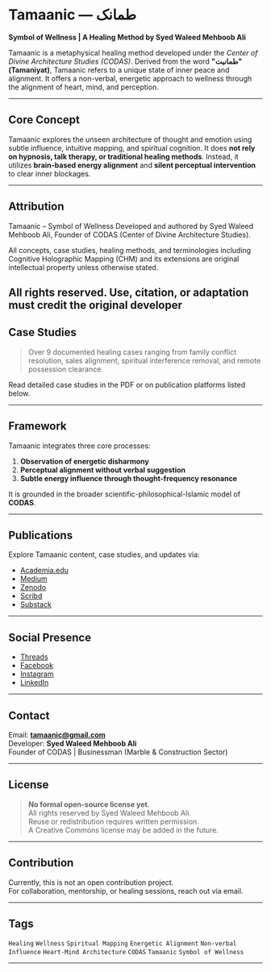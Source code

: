 <!-- Meta Tags for Tamaanic – Symbol of Wellness -->

<!-- General -->
<meta name="title" content="Tamaanic – Symbol of Wellness">
<meta name="description" content="Tamaanic is a brain-based, non-verbal healing method developed by Syed Waleed Mehboob Ali, aligning heart and mind through energetic and cognitive influence.">

<!-- Author -->
<meta name="author" content="Syed Waleed Mehboob Ali">

<!-- Keywords -->
<meta name="keywords" content="Tamaanic, Syed Waleed Mehboob Ali, Wellness, Healing, Brain-Based Healing, Cognitive Holographic Mapping, Energetic Alignment, Spiritual Healing, Mind-Heart Alignment, CODAS, Consciousness, Non-verbal Healing, Thought Influence, Remote Healing, Mental Architecture, Meta-Healing, Holistic Wellness, Inner Peace, Healing Method">

<!-- Open Graph / Facebook -->
<meta property="og:title" content="Tamaanic – Symbol of Wellness">
<meta property="og:description" content="Explore Tamaanic, a unique wellness system that blends energetic healing, brain alignment, and spiritual perception. Developed by Syed Waleed Mehboob Ali under CODAS.">
<meta property="og:type" content="website">
<meta property="og:url" content="https://tamaanic.vercel.app">
<meta property="og:image" content="https://tamaanic.vercel.app/og-image.jpg">

<!-- Twitter -->
<meta name="twitter:card" content="summary_large_image">
<meta name="twitter:title" content="Tamaanic – Symbol of Wellness">
<meta name="twitter:description" content="A brain-based healing model focused on subtle influence, mental architecture, and wellness.">
<meta name="twitter:image" content="https://tamaanic.vercel.app/og-image.jpg">

# Tamaanic — طمانک  
**Symbol of Wellness | A Healing Method by Syed Waleed Mehboob Ali**

Tamaanic is a metaphysical healing method developed under the *Center of Divine Architecture Studies (CODAS)*. Derived from the word **"طمانیت" (Tamaniyat)**, Tamaanic refers to a unique state of inner peace and alignment. It offers a non-verbal, energetic approach to wellness through the alignment of heart, mind, and perception.

---

## Core Concept

Tamaanic explores the unseen architecture of thought and emotion using subtle influence, intuitive mapping, and spiritual cognition. It does **not rely on hypnosis, talk therapy, or traditional healing methods**. Instead, it utilizes **brain-based energy alignment** and **silent perceptual intervention** to clear inner blockages.

---

## Attribution

Tamaanic – Symbol of Wellness
Developed and authored by Syed Waleed Mehboob Ali, Founder of CODAS (Center of Divine Architecture Studies).

All concepts, case studies, healing methods, and terminologies including Cognitive Holographic Mapping (CHM) and its extensions are original intellectual property unless otherwise stated.

All rights reserved. Use, citation, or adaptation must credit the original developer
‎
---

## Case Studies

> Over 9 documented healing cases ranging from family conflict resolution, sales alignment, spiritual interference removal, and remote possession clearance.

Read detailed case studies in the PDF or on publication platforms listed below.

---

## Framework

Tamaanic integrates three core processes:
1. **Observation of energetic disharmony**
2. **Perceptual alignment without verbal suggestion**
3. **Subtle energy influence through thought-frequency resonance**

It is grounded in the broader scientific-philosophical-Islamic model of **CODAS**.

---

## Publications

Explore Tamaanic content, case studies, and updates via:

- [Academia.edu](https://independent.academia.edu/TamaanicSymbolOfWellness)  
- [Medium](https://medium.com/@tamaanic)  
- [Zenodo](https://zenodo.org/me/uploads?q=&f=shared_with_me%3Afalse&l=list&p=1&s=10&sort=newest)  
- [Scribd](https://www.scribd.com/user/864501389/Tamaanic)  
- [Substack](https://substack.com/@tamaanic)

---

## Social Presence

- [Threads](https://www.threads.net/@tamaanic)  
- [Facebook](https://www.facebook.com/share/1BkbHx5JFq/)  
- [Instagram](https://www.instagram.com/tamaanic)  
- [LinkedIn](https://www.linkedin.com/in/syedwaleedali)

---

## Contact

Email: **tamaanic@gmail.com**  
Developer: **Syed Waleed Mehboob Ali**  
Founder of CODAS | Businessman (Marble & Construction Sector)

---

## License

> **No formal open-source license yet.**  
> All rights reserved by Syed Waleed Mehboob Ali.  
> Reuse or redistribution requires written permission.  
> A Creative Commons license may be added in the future.

---

## Contribution

Currently, this is not an open contribution project.  
For collaboration, mentorship, or healing sessions, reach out via email.

---

## Tags

`Healing` `Wellness` `Spiritual Mapping` `Energetic Alignment` `Non-verbal Influence` `Heart-Mind Architecture` `CODAS` `Tamaanic` `Symbol of Wellness`

---
